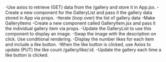 -Use axios to retrieve (GET) data from the /gallery and store it in App.jsx.
-Create a new component for the GalleryList and pass it the gallery data stored in App via props.
-Iterate (loop over) the list of gallery data
-Make GalleryItems
-Create a new component called GalleryItem.jsx and pass it the individual gallery item via props.
-Update the GalleryList to use this component to display an image.
-Swap the image with the description on click. Use conditional rendering.
-Display the number likes for each item and include a like button.
-When the like button is clicked, use Axios to update (PUT) the like count /gallery/like/:id.
-Update the gallery each time a like button is clicked.